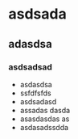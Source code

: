 # asdsada

## adasdsa

### asdsadsad


* asdasdsa
* ssfdfsfds
* asdsadasd
* assadas dasda 
* asasdasdas as
* asdasadssdda
